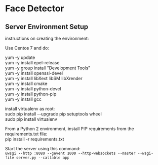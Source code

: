 # Face Detector
## Server Environment Setup
instructions on creating the environment:

Use Centos 7 and do:

yum -y update  
yum -y install epel-release  
yum -y group install "Development Tools"  
yum -y install openssl-devel  
yum -y install libXext libSM libXrender  
yum -y install cmake  
yum -y install python-devel  
yum -y install python-pip  
yum -y install gcc  

install virtualenv as root:  
sudo pip install --upgrade pip setuptools wheel  
sudo pip install virtualenv

From a Python 2 environment, install PIP requirements from the requirements.txt file:  
pip install -r requirements.txt

Start the server using this command:  
`uwsgi --http :8080 --gevent 1000 --http-websockets --master --wsgi-file server.py --callable app`

